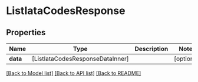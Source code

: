 # ListIataCodesResponse

## Properties
Name | Type | Description | Notes
------------ | ------------- | ------------- | -------------
**data** | [ListIataCodesResponseDataInner] |  | [optional] 

[[Back to Model list]](../README.md#documentation-for-models) [[Back to API list]](../README.md#documentation-for-api-endpoints) [[Back to README]](../README.md)


